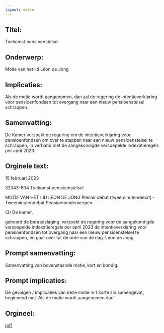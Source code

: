```yaml
---
layout: motie
---
```

## Titel:
Toekomst pensioenstelsel
## Onderwerp:
Motie van het lid Léon de Jong
## Implicaties:

Als de motie wordt aangenomen, dan zal de regering de intentieverklaring voor pensioenfondsen tot overgang naar een nieuw pensioenstelsel schrappen.
## Samenvatting:

De Kamer verzoekt de regering om de intentieverklaring voor pensioenfondsen om over te stappen naar een nieuw pensioenstelsel te schrappen, in verband met de aangekondigde versoepelde indexatieregels per april 2023.
## Orginele text:


15 februari 2023

32043-604
Toekomst pensioenstelsel

MOTIE VAN HET LID LEON DE JONG
Plenair debat (tweeminutendebat) - Tweeminutendebat Pensioenonderwerpen

(3)
De kamer,

gehoord de beraadslaging,
verzoekt de regering voor de aangekondigde
versoepelde indexatieregels per april 2023 de
intentieverklaring voor pensioenfondsen tot overgang
naar een nieuw pensioenstelsel te schrappen,
en gaat over tot de orde van de dag.
Léon de Jong


## Prompt samenvatting:
Samenvatting van bovenstaande motie, kort en bondig:


## Prompt implicaties:
De gevolgen / implicaties van deze motie in 1 korte zin samengevat, beginnend met 'Als de motie wordt aangenomen dan' 

## Orgineel:
[pdf](https://gegevensmagazijn.tweedekamer.nl/OData/v4/2.0/Document(6efe2fd0-dd65-438f-bf55-878110d6988a)/resource)
